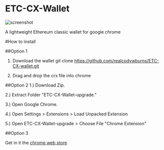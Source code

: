 
# ETC-CX-Wallet
![screenshot](https://github.com/realcodywburns/ETC-CX-Wallet/blob/master/chrome-extension/images/walletcx.png)


A lightweight Ethereum classic wallet for google chrome

#How to install

##Option 1
1) Download the wallet
git clone https://github.com/realcodywburns/ETC-CX-wallet.git 

2) Drag and drop the crx file into chrome

##Option 2
1.) Download Zip.

2.) Extract Folder "ETC-CX-Wallet-upgrade."

3.) Open Google Chrome.

4.) Open Settings > Extensions > Load Unpacked Extension

5.) Open ETC-CX-Wallet-upgrade > Choose File "Chrome Extension"

##Option 3 

Get in it the [chrome web store](https://chrome.google.com/webstore/detail/classicetherwallet-cx/opggclcfcbfbchcienjdaohghcamjfhf)

